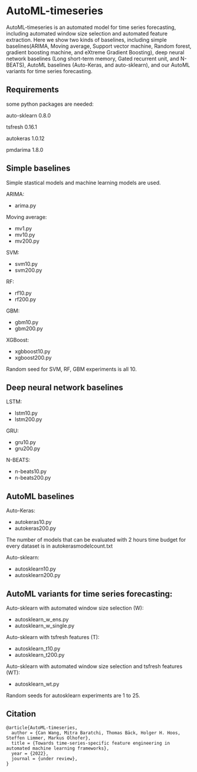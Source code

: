 # AutoML-timeseries

AutoML-timeseries is an automated model for time series forecasting, including automated window size selection and automated feature extraction. Here we show two kinds of baselines, including simple baselines(ARIMA, Moving average, Support vector machine, Random forest, gradient boosting machine, and eXtreme Gradient Boosting), deep neural network baselines (Long short-term memory, Gated recurrent unit, and N-BEATS), AutoML baselines (Auto-Keras, and auto-sklearn), and our AutoML variants for time series forecasting. 

## Requirements
some python packages are needed:

auto-sklearn  0.8.0 

tsfresh  0.16.1 

autokeras  1.0.12

pmdarima  1.8.0 


## Simple baselines
Simple stastical models and machine learning models are used.

ARIMA: 
* arima.py

Moving average: 
* mv1.py 
* mv10.py 
* mv200.py

SVM: 
* svm10.py 
* svm200.py

RF:
 * rf10.py 
 * rf200.py

GBM: 
* gbm10.py 
* gbm200.py

XGBoost: 
* xgbboost10.py 
* xgboost200.py

Random seed for SVM, RF, GBM experiments is all 10.


## Deep neural network baselines

LSTM: 
* lstm10.py 
* lstm200.py

GRU: 
* gru10.py 
* gru200.py

N-BEATS: 
* n-beats10.py 
* n-beats200.py

## AutoML baselines
Auto-Keras: 
* autokeras10.py 
* autokeras200.py

The number of models that can be evaluated with 2 hours time budget for every dataset is in autokerasmodelcount.txt

Auto-sklearn: 
* autosklearn10.py 
* autosklearn200.py 


## AutoML variants for time series forecasting:
Auto-sklearn with automated window size selection (W):
* autosklearn_w_ens.py
* autosklearn_w_single.py

Auto-sklearn with tsfresh features (T):
* autosklearn_t10.py
* autosklearn_t200.py

Auto-sklearn with automated window size selection and tsfresh features (WT):
* autosklearn_wt.py

Random seeds for autosklearn experiments are 1 to 25.

## Citation
```
@article{AutoML-timeseries,
  author = {Can Wang, Mitra Baratchi, Thomas Bäck, Holger H. Hoos, Steffen Limmer, Markus Olhofer},
  title = {Towards time-series-specific feature engineering in automated machine learning frameworks},
  year = {2022},
  journal = {under review},
}
```
